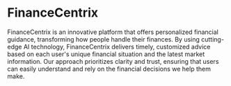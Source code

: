 # FinanceCentrix

FinanceCentrix is an innovative platform that offers personalized financial guidance, transforming how people handle their finances. By using cutting-edge AI technology, FinanceCentrix delivers timely, customized advice based on each user's unique financial situation and the latest market information. Our approach prioritizes clarity and trust, ensuring that users can easily understand and rely on the financial decisions we help them make.

